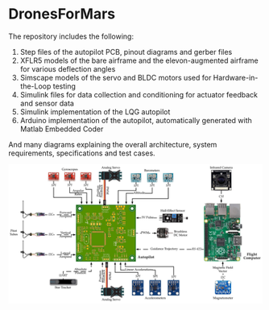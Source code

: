 # DronesForMars

The repository includes the following:

1. Step files of the autopilot PCB, pinout diagrams and gerber files
2. XFLR5 models of the bare airframe and the elevon-augmented airframe for various deflection angles
3. Simscape models of the servo and BLDC motors used for Hardware-in-the-Loop testing
4. Simulink files for data collection and conditioning for actuator feedback and sensor data
5. Simulink implementation of the LQG autopilot 
6. Arduino implementation of the autopilot, automatically generated with Matlab Embedded Coder

And many diagrams explaining the overall architecture, system requirements, specifications and test cases.

![](Diagrams/SystemArchitectureFYP.jpeg)
